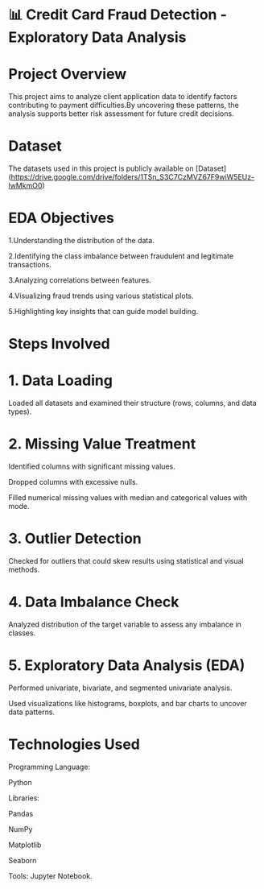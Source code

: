 # 📊 Credit Card Fraud Detection - Exploratory Data Analysis

# Project Overview

This project aims to analyze client application data to identify factors contributing to payment difficulties.By uncovering these patterns, the analysis supports better risk assessment for future credit decisions.

# Dataset

The datasets used in this project is publicly available on [Dataset] (https://drive.google.com/drive/folders/1TSn_S3C7CzMVZ67F9wiW5EUz-lwMkmO0)

# EDA Objectives

1.Understanding the distribution of the data.

2.Identifying the class imbalance between fraudulent and legitimate transactions.

3.Analyzing correlations between features.

4.Visualizing fraud trends using various statistical plots.

5.Highlighting key insights that can guide model building.

# Steps Involved

# 1. Data Loading

Loaded all datasets and examined their structure (rows, columns, and data types).

# 2. Missing Value Treatment

Identified columns with significant missing values.

Dropped columns with excessive nulls.

Filled numerical missing values with median and categorical values with mode.

# 3. Outlier Detection

Checked for outliers that could skew results using statistical and visual methods.

# 4. Data Imbalance Check

Analyzed distribution of the target variable to assess any imbalance in classes.

# 5. Exploratory Data Analysis (EDA)

Performed univariate, bivariate, and segmented univariate analysis.

Used visualizations like histograms, boxplots, and bar charts to uncover data patterns.

# Technologies Used


 Programming Language: 
 
 Python


Libraries:

Pandas


NumPy


Matplotlib


Seaborn


Tools: Jupyter Notebook.
